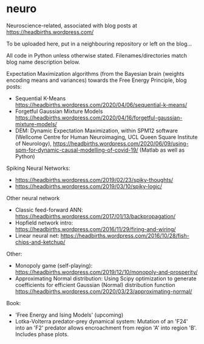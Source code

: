 # neuro
Neuroscience-related, associated with blog posts at https://headbirths.wordpress.com/

To be uploaded here, put in a neighbouring repository or left on the blog...

All code in Python unless otherwise stated.
Filenames/directories match blog name description below.

Expectation Maximization algorithms (from the Bayesian brain (weights encoding means and variances) towards the Free Energy Principle, blog posts:
* Sequential K-Means https://headbirths.wordpress.com/2020/04/06/sequential-k-means/
* Forgetful Gaussian Mixture Models https://headbirths.wordpress.com/2020/04/16/forgetful-gaussian-mixture-models/
* DEM: Dynamic Expectation Maximization, within SPM12 software (Wellcome Centre for Human Neuroimaging, UCL Queen Square Institute of Neurology), https://headbirths.wordpress.com/2020/06/09/using-spm-for-dynamic-causal-modelling-of-covid-19/ (Matlab as well as Python)

Spiking Neural Networks:
* https://headbirths.wordpress.com/2019/02/23/spiky-thoughts/
* https://headbirths.wordpress.com/2019/03/10/spiky-logic/

Other neural network
* Classic feed-forward ANN: https://headbirths.wordpress.com/2017/01/13/backpropagation/
* Hopfield network intro: https://headbirths.wordpress.com/2016/11/29/firing-and-wiring/
* Linear neural net: https://headbirths.wordpress.com/2016/10/28/fish-chips-and-ketchup/

Other:
* Monopoly game (self-playing): https://headbirths.wordpress.com/2019/12/10/monopoly-and-prosperity/
* Approximating Normal distribution: Using Scipy optimization to generate coefficients for efficient Gaussian (Normal) distribution function https://headbirths.wordpress.com/2020/03/23/approximating-normal/

Book:
* 'Free Energy and Ising Models' (upcoming)
* Lotka-Volterra predator-prey dynamical system: Mutation of an 'F24' into an 'F2' predator allows encroachment from region 'A' into region 'B'. Includes phase plots.
